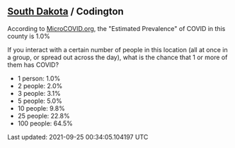 
## [South Dakota](/united-states/south-dakota) / Codington

According to [MicroCOVID.org](http://microcovid.org),
the "Estimated Prevalence" of COVID in this county is 1.0%

If you interact with a certain number of people in this location
(all at once in a group, or spread out across the day), what is the chance that
1 or more of them has COVID?

- 1 person: 1.0%
- 2 people: 2.0%
- 3 people: 3.1%
- 5 people: 5.0%
- 10 people: 9.8%
- 25 people: 22.8%
- 100 people: 64.5%

Last updated: 2021-09-25 00:34:05.104197 UTC
